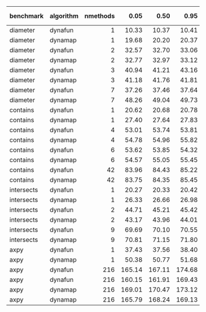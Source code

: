 |benchmark  |algorithm | nmethods|   0.05|   0.50|   0.95|   mean| overhead 0.05| overhead 0.50| overhead 0.95| overhead mean|
|:----------|:---------|--------:|------:|------:|------:|------:|-------------:|-------------:|-------------:|-------------:|
|diameter   |dynafun   |        1|  10.33|  10.37|  10.41|  10.37|          0.03|          0.03|          0.03|          0.03|
|diameter   |dynamap   |        1|  19.68|  20.20|  20.37|  20.12|          0.17|          0.17|          0.17|          0.17|
|diameter   |dynafun   |        2|  32.57|  32.70|  33.06|  32.81|          0.26|          0.26|          0.26|          0.26|
|diameter   |dynamap   |        2|  32.77|  32.97|  33.12|  32.94|          0.26|          0.26|          0.26|          0.26|
|diameter   |dynafun   |        3|  40.94|  41.21|  43.16|  41.72|          0.21|          0.20|          0.23|          0.21|
|diameter   |dynamap   |        3|  41.18|  41.76|  41.81|  41.50|          0.21|          0.21|          0.21|          0.21|
|diameter   |dynafun   |        7|  37.26|  37.46|  37.64|  37.44|          0.05|          0.05|          0.05|          0.05|
|diameter   |dynamap   |        7|  48.26|  49.04|  49.73|  48.93|          0.25|          0.25|          0.25|          0.25|
|contains   |dynafun   |        1|  20.62|  20.68|  20.78|  20.70|          0.00|          0.00|          0.00|          0.00|
|contains   |dynamap   |        1|  27.40|  27.64|  27.83|  27.63|          0.02|          0.02|          0.02|          0.02|
|contains   |dynafun   |        4|  53.01|  53.74|  53.81|  53.42|          0.04|          0.04|          0.04|          0.04|
|contains   |dynamap   |        4|  54.78|  54.96|  55.82|  55.32|          0.04|          0.04|          0.04|          0.04|
|contains   |dynafun   |        6|  53.62|  53.85|  54.32|  53.95|          0.03|          0.03|          0.03|          0.03|
|contains   |dynamap   |        6|  54.57|  55.05|  55.45|  55.03|          0.04|          0.04|          0.04|          0.04|
|contains   |dynafun   |       42|  83.96|  84.43|  85.22|  84.64|          0.04|          0.04|          0.04|          0.04|
|contains   |dynamap   |       42|  83.75|  84.35|  85.45|  84.62|          0.04|          0.04|          0.05|          0.04|
|intersects |dynafun   |        1|  20.27|  20.33|  20.42|  20.35|          0.01|          0.01|          0.01|          0.01|
|intersects |dynamap   |        1|  26.33|  26.66|  26.98|  26.69|          0.02|          0.02|          0.02|          0.02|
|intersects |dynafun   |        2|  44.71|  45.21|  45.42|  45.07|          0.04|          0.04|          0.04|          0.04|
|intersects |dynamap   |        2|  43.17|  43.96|  44.01|  43.62|          0.04|          0.04|          0.04|          0.04|
|intersects |dynafun   |        9|  69.69|  70.10|  70.55|  70.12|          0.05|          0.05|          0.04|          0.05|
|intersects |dynamap   |        9|  70.81|  71.15|  71.80|  71.29|          0.05|          0.05|          0.05|          0.05|
|axpy       |dynafun   |        1|  37.43|  37.56|  38.40|  37.93|          0.01|          0.01|          0.01|          0.01|
|axpy       |dynamap   |        1|  50.38|  50.77|  51.68|  51.03|          0.05|          0.05|          0.05|          0.05|
|axpy       |dynafun   |      216| 165.14| 167.11| 174.68| 168.67|          0.14|          0.13|          0.14|          0.14|
|axpy       |dynafun   |      216| 160.15| 161.91| 169.43| 164.00|          0.22|          0.22|          0.23|          0.22|
|axpy       |dynamap   |      216| 169.01| 170.47| 173.12| 171.03|          0.15|          0.14|          0.14|          0.14|
|axpy       |dynamap   |      216| 165.79| 168.24| 169.13| 167.38|          0.24|          0.24|          0.23|          0.23|
